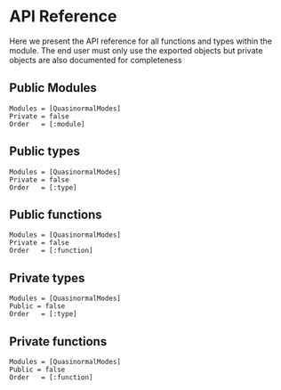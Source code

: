 # API Reference

Here we present the API reference for all functions and types within the module. The end user must only use the exported objects but private objects are also documented for completeness

## Public Modules
```@autodocs
Modules = [QuasinormalModes]
Private = false
Order   = [:module]
```

## Public types

```@autodocs
Modules = [QuasinormalModes]
Private = false
Order   = [:type]
```

## Public functions

```@autodocs
Modules = [QuasinormalModes]
Private = false
Order   = [:function]
```

## Private types

```@autodocs
Modules = [QuasinormalModes]
Public = false
Order   = [:type]
```

## Private functions
```@autodocs
Modules = [QuasinormalModes]
Public = false
Order   = [:function]
```
